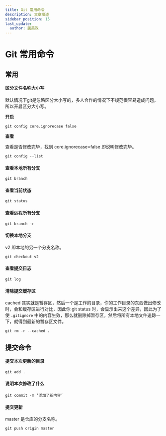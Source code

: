 ```yaml
---
title: Git 常用命令
description: 文章描述
sidebar_position: 15
last_update:
  author: 蒯美政
---
```


# Git 常用命令

## 常用

#### 区分文件名称大小写

默认情况下git是忽略区分大小写的，多人合作的情况下不规范很容易造成问题，所以开启区分大小写。

**开启**

```
git config core.ignorecase false
```

**查看**

查看是否修改完毕，找到 core.ignorecase=false 即说明修改完毕。

```
git config --list
```

#### 查看本地所有分支

```
git branch
```

#### 查看当前状态

```
git status
```

#### 查看远程所有分支

```
git branch -r
```

#### 切换本地分支

v2 即本地的另一个分支名称。

```
git checkout v2
```

#### 查看提交日志

```
git log
```

#### 清除提交缓存区

cached 其实就是暂存区，然后一个是工作的目录，你的工作目录的东西做出修改时，会和缓存区进行对比，因此你 git status 时，会显示出来这个差异，因此为了使 `.gitignore` 中的内容生效，那么就删除掉暂存区，然后将所有本地文件追踪一下，就得到最新的暂存区文件。

```
git rm -r --cached .
```

## 提交命令

#### 提交本次更新的目录

```
git add .
```

#### 说明本次修改了什么

```
git commit -m ‘添加了新内容’
```

#### 提交更新

master 是仓库的分支名称。

```
git push origin master
```

### 
